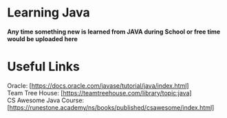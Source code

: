 # Learning Java
**Any time something new is learned from JAVA during School or free time would be uploaded here**

# Useful Links
Oracle: [https://docs.oracle.com/javase/tutorial/java/index.html]          
Team Tree House: [https://teamtreehouse.com/library/topic:java]     
CS Awesome Java Course: [https://runestone.academy/ns/books/published/csawesome/index.html]
